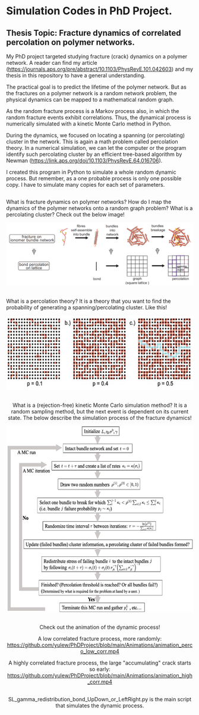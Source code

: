 # Simulation Codes in PhD Project.
## Thesis Topic: Fracture dynamics of correlated percolation on polymer networks.

My PhD project targeted studying fracture (crack) dynamics on a polymer network. A reader can find my article (https://journals.aps.org/pre/abstract/10.1103/PhysRevE.101.042603) and my thesis in this repository to have a general understanding.

The practical goal is to predict the lifetime of the polymer network. But as the fractures on a polymer network is a random network problem, the physical dynamics can be mapped to a mathematical random graph.


As the random fracture process is a Markov process also, in which the random fracture events exhibit correlations. Thus, the dynamical process is numerically simulated with a kinetic Monte Carlo method in Python.

During the dynamics, we focused on locating a spanning (or percolating) cluster in the network. This is again a math problem called percolation theory. In a numerical simulation, we can let the computer or the program identify such percolating cluster by an efficient tree-based algorithm by Newman (https://link.aps.org/doi/10.1103/PhysRevE.64.016706). 

I created this program in Python to simulate a whole random dynamic process. But remember, as a one probable process is only one possible copy. I have to simulate many copies for each set of parameters.

##

What is fracture dynamics on polymer networks? How do I map the dynamics of the polymer networks onto a random graph problem? What is a percolating cluster? Check out the below image!

![image](https://github.com/yulew/PhDProject/blob/main/imgs/Maping.png)

##
What is a percolation theory? It is a theory that you want to find the probability of generating a spanning/percolating cluster. Like this!
<div align=center><img width="550" height="200" src="https://github.com/yulew/PhDProject/blob/main/imgs/percolation.png">

##
What is a (rejection-free) kinetic Monte Carlo simulation method? It is a random sampling method, but the next event is dependent on its current state. The below describe the simulation process of the fracture dynamics!
<div align=center><img width="550" height="500" src="https://github.com/yulew/PhDProject/blob/main/imgs/Monte_Carlo.png">

##
Check out the animation of the dynamic process!

A low correlated fracture process, more randomly: https://github.com/yulew/PhDProject/blob/main/Animations/animation_perco_low_corr.mp4

A highly correlated fracture process, the large "accumulating" crack starts so early: 
https://github.com/yulew/PhDProject/blob/main/Animations/animation_high_corr.mp4


##

SL_gamma_redistribution_bond_UpDown_or_LeftRight.py is the main script that simulates the dynamic process.

